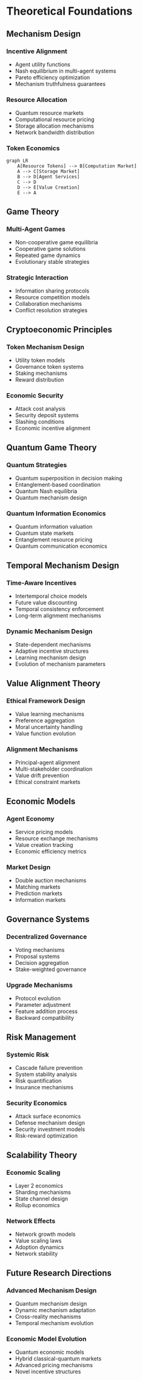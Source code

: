 # Theoretical Foundations

## Mechanism Design

### Incentive Alignment
- Agent utility functions
- Nash equilibrium in multi-agent systems
- Pareto efficiency optimization
- Mechanism truthfulness guarantees

### Resource Allocation
- Quantum resource markets
- Computational resource pricing
- Storage allocation mechanisms
- Network bandwidth distribution

### Token Economics
```mermaid
graph LR
    A[Resource Tokens] --> B[Computation Market]
    A --> C[Storage Market]
    B --> D[Agent Services]
    C --> D
    D --> E[Value Creation]
    E --> A
```

## Game Theory

### Multi-Agent Games
- Non-cooperative game equilibria
- Cooperative game solutions
- Repeated game dynamics
- Evolutionary stable strategies

### Strategic Interaction
- Information sharing protocols
- Resource competition models
- Collaboration mechanisms
- Conflict resolution strategies

## Cryptoeconomic Principles

### Token Mechanism Design
- Utility token models
- Governance token systems
- Staking mechanisms
- Reward distribution

### Economic Security
- Attack cost analysis
- Security deposit systems
- Slashing conditions
- Economic incentive alignment

## Quantum Game Theory

### Quantum Strategies
- Quantum superposition in decision making
- Entanglement-based coordination
- Quantum Nash equilibria
- Quantum mechanism design

### Quantum Information Economics
- Quantum information valuation
- Quantum state markets
- Entanglement resource pricing
- Quantum communication economics

## Temporal Mechanism Design

### Time-Aware Incentives
- Intertemporal choice models
- Future value discounting
- Temporal consistency enforcement
- Long-term alignment mechanisms

### Dynamic Mechanism Design
- State-dependent mechanisms
- Adaptive incentive structures
- Learning mechanism design
- Evolution of mechanism parameters

## Value Alignment Theory

### Ethical Framework Design
- Value learning mechanisms
- Preference aggregation
- Moral uncertainty handling
- Value function evolution

### Alignment Mechanisms
- Principal-agent alignment
- Multi-stakeholder coordination
- Value drift prevention
- Ethical constraint markets

## Economic Models

### Agent Economy
- Service pricing models
- Resource exchange mechanisms
- Value creation tracking
- Economic efficiency metrics

### Market Design
- Double auction mechanisms
- Matching markets
- Prediction markets
- Information markets

## Governance Systems

### Decentralized Governance
- Voting mechanisms
- Proposal systems
- Decision aggregation
- Stake-weighted governance

### Upgrade Mechanisms
- Protocol evolution
- Parameter adjustment
- Feature addition process
- Backward compatibility

## Risk Management

### Systemic Risk
- Cascade failure prevention
- System stability analysis
- Risk quantification
- Insurance mechanisms

### Security Economics
- Attack surface economics
- Defense mechanism design
- Security investment models
- Risk-reward optimization

## Scalability Theory

### Economic Scaling
- Layer 2 economics
- Sharding mechanisms
- State channel design
- Rollup economics

### Network Effects
- Network growth models
- Value scaling laws
- Adoption dynamics
- Network stability

## Future Research Directions

### Advanced Mechanism Design
- Quantum mechanism design
- Dynamic mechanism adaptation
- Cross-reality mechanisms
- Temporal mechanism evolution

### Economic Model Evolution
- Quantum economic models
- Hybrid classical-quantum markets
- Advanced pricing mechanisms
- Novel incentive structures 